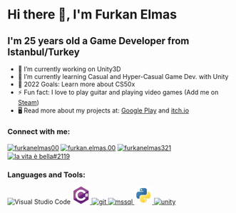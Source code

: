# Hi there 👋, I'm Furkan Elmas

## I'm 25 years old a Game Developer from Istanbul/Turkey
- 🔭 I’m currently working on Unity3D
- 🌱 I’m currently learning Casual and Hyper-Casual Game Dev. with Unity
- 🥅 2022 Goals: Learn more about CS50x
- ⚡ Fun fact: I love to play guitar and playing video games (Add me on [Steam][steam])
- 🖥️ Read more about my projects at: [Google Play][GooglePlay] and [itch.io][Itch.io]

### Connect with me:

[<img align="center" src="https://raw.githubusercontent.com/rahuldkjain/github-profile-readme-generator/master/src/images/icons/Social/linked-in-alt.svg" alt="furkanelmas00" height="30" width="40" /></a>](https://linkedin.com/in/furkanelmas00)
[<img align="center" src="https://raw.githubusercontent.com/rahuldkjain/github-profile-readme-generator/master/src/images/icons/Social/instagram.svg" alt="furkan.elmas.00" height="30" width="40" /></a>](https://instagram.com/furkan.elmas.00)
[<img align="center" src="https://raw.githubusercontent.com/rahuldkjain/github-profile-readme-generator/master/src/images/icons/Social/hackerrank.svg" alt="furkanelmas321" height="30" width="40" /></a>](https://www.hackerrank.com/furkanelmas321)
[<img align="center" src="https://raw.githubusercontent.com/rahuldkjain/github-profile-readme-generator/master/src/images/icons/Social/discord.svg" alt="la vita è bella#2119" height="30" width="40" /></a>](https://discord.gg/D5GdP68c)

### Languages and Tools:

[](https://cdn.jsdelivr.net/gh/devicons/devicon/icons/vscode/vscode-original.svg)
<p align="left"> 
<img src="https://cdn.jsdelivr.net/gh/devicons/devicon/icons/vscode/vscode-original.svg" alt="Visual Studio Code" width="40" height="40"/>
<a href="https://www.w3schools.com/cs/" target="_blank" rel="noreferrer"> <img src="https://raw.githubusercontent.com/devicons/devicon/master/icons/csharp/csharp-original.svg" alt="csharp" width="40" height="40"/> </a> 
<a href="https://git-scm.com/" target="_blank" rel="noreferrer"> <img src="https://www.vectorlogo.zone/logos/git-scm/git-scm-icon.svg" alt="git" width="40" height="40"/> </a> 
<a href="https://www.microsoft.com/en-us/sql-server" target="_blank" rel="noreferrer"> <img src="https://www.svgrepo.com/show/303229/microsoft-sql-server-logo.svg" alt="mssql" width="40" height="40"/> </a> 
<a href="https://www.python.org" target="_blank" rel="noreferrer"> <img src="https://raw.githubusercontent.com/devicons/devicon/master/icons/python/python-original.svg" alt="python" width="40" height="40"/> </a> 
<a href="https://unity.com/" target="_blank" rel="noreferrer"> <img src="https://www.vectorlogo.zone/logos/unity3d/unity3d-icon.svg" alt="unity" width="40" height="40"/> </a> 
</p>

[GooglePlay]: https://play.google.com/store/apps/developer?id=Furkan+Elmas
[steam]: https://steamcommunity.com/profiles/76561198264292068/
[Itch.io]: https://furkan-elmas.itch.io
